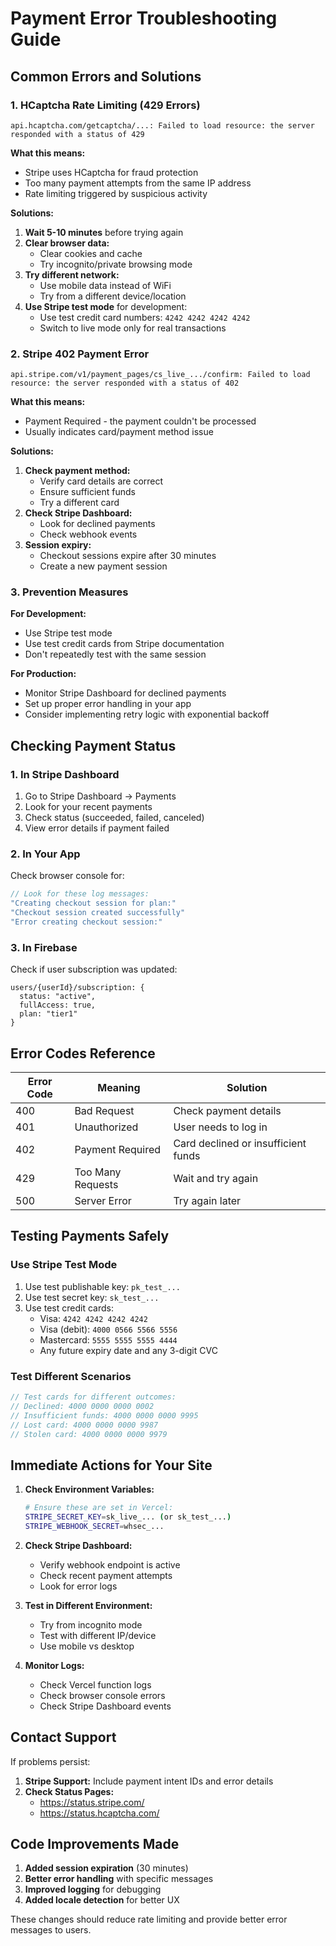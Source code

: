 # Payment Error Troubleshooting Guide

## Common Errors and Solutions

### 1. HCaptcha Rate Limiting (429 Errors)
```
api.hcaptcha.com/getcaptcha/...: Failed to load resource: the server responded with a status of 429
```

**What this means:**
- Stripe uses HCaptcha for fraud protection
- Too many payment attempts from the same IP address
- Rate limiting triggered by suspicious activity

**Solutions:**
1. **Wait 5-10 minutes** before trying again
2. **Clear browser data:**
   - Clear cookies and cache
   - Try incognito/private browsing mode
3. **Try different network:**
   - Use mobile data instead of WiFi
   - Try from a different device/location
4. **Use Stripe test mode** for development:
   - Use test credit card numbers: `4242 4242 4242 4242`
   - Switch to live mode only for real transactions

### 2. Stripe 402 Payment Error
```
api.stripe.com/v1/payment_pages/cs_live_.../confirm: Failed to load resource: the server responded with a status of 402
```

**What this means:**
- Payment Required - the payment couldn't be processed
- Usually indicates card/payment method issue

**Solutions:**
1. **Check payment method:**
   - Verify card details are correct
   - Ensure sufficient funds
   - Try a different card
2. **Check Stripe Dashboard:**
   - Look for declined payments
   - Check webhook events
3. **Session expiry:**
   - Checkout sessions expire after 30 minutes
   - Create a new payment session

### 3. Prevention Measures

**For Development:**
- Use Stripe test mode
- Use test credit cards from Stripe documentation
- Don't repeatedly test with the same session

**For Production:**
- Monitor Stripe Dashboard for declined payments
- Set up proper error handling in your app
- Consider implementing retry logic with exponential backoff

## Checking Payment Status

### 1. In Stripe Dashboard
1. Go to Stripe Dashboard → Payments
2. Look for your recent payments
3. Check status (succeeded, failed, canceled)
4. View error details if payment failed

### 2. In Your App
Check browser console for:
```javascript
// Look for these log messages:
"Creating checkout session for plan:"
"Checkout session created successfully"
"Error creating checkout session:"
```

### 3. In Firebase
Check if user subscription was updated:
```
users/{userId}/subscription: {
  status: "active",
  fullAccess: true,
  plan: "tier1"
}
```

## Error Codes Reference

| Error Code | Meaning | Solution |
|------------|---------|----------|
| 400 | Bad Request | Check payment details |
| 401 | Unauthorized | User needs to log in |
| 402 | Payment Required | Card declined or insufficient funds |
| 429 | Too Many Requests | Wait and try again |
| 500 | Server Error | Try again later |

## Testing Payments Safely

### Use Stripe Test Mode
1. Use test publishable key: `pk_test_...`
2. Use test secret key: `sk_test_...`
3. Use test credit cards:
   - Visa: `4242 4242 4242 4242`
   - Visa (debit): `4000 0566 5566 5556`
   - Mastercard: `5555 5555 5555 4444`
   - Any future expiry date and any 3-digit CVC

### Test Different Scenarios
```javascript
// Test cards for different outcomes:
// Declined: 4000 0000 0000 0002
// Insufficient funds: 4000 0000 0000 9995
// Lost card: 4000 0000 0000 9987
// Stolen card: 4000 0000 0000 9979
```

## Immediate Actions for Your Site

1. **Check Environment Variables:**
   ```bash
   # Ensure these are set in Vercel:
   STRIPE_SECRET_KEY=sk_live_... (or sk_test_...)
   STRIPE_WEBHOOK_SECRET=whsec_...
   ```

2. **Check Stripe Dashboard:**
   - Verify webhook endpoint is active
   - Check recent payment attempts
   - Look for error logs

3. **Test in Different Environment:**
   - Try from incognito mode
   - Test with different IP/device
   - Use mobile vs desktop

4. **Monitor Logs:**
   - Check Vercel function logs
   - Check browser console errors
   - Check Stripe Dashboard events

## Contact Support

If problems persist:
1. **Stripe Support:** Include payment intent IDs and error details
2. **Check Status Pages:** 
   - https://status.stripe.com/
   - https://status.hcaptcha.com/

## Code Improvements Made

1. **Added session expiration** (30 minutes)
2. **Better error handling** with specific messages
3. **Improved logging** for debugging
4. **Added locale detection** for better UX

These changes should reduce rate limiting and provide better error messages to users.